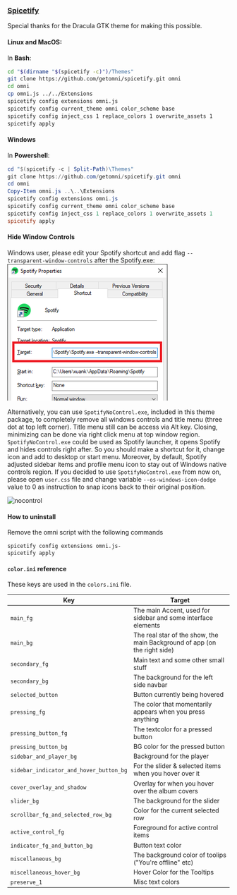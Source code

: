 ### [Spicetify](https://github.com/khanhas/spicetify-cli)

Special thanks for the Dracula GTK theme for making this possible.

#### Linux and MacOS:

In **Bash**:

```bash
cd "$(dirname "$(spicetify -c)")/Themes"
git clone https://github.com/getomni/spicetify.git omni
cd omni
cp omni.js ../../Extensions
spicetify config extensions omni.js
spicetify config current_theme omni color_scheme base
spicetify config inject_css 1 replace_colors 1 overwrite_assets 1
spicetify apply
```

#### Windows

In **Powershell**:

```powershell
cd "$(spicetify -c | Split-Path)\Themes"
git clone https://github.com/getomni/spicetify.git omni
cd omni
Copy-Item omni.js ..\..\Extensions
spicetify config extensions omni.js
spicetify config current_theme omni color_scheme base
spicetify config inject_css 1 replace_colors 1 overwrite_assets 1
spicetify apply
```

#### Hide Window Controls

Windows user, please edit your Spotify shortcut and add flag `--transparent-window-controls` after the Spotify.exe:
![instruction1](./windows-shortcut-instruction.png)

Alternatively, you can use `SpotifyNoControl.exe`, included in this theme package, to completely remove all windows controls and title menu (three dot at top left corner). Title menu still can be access via Alt key. Closing, minimizing can be done via right click menu at top window region.
`SpotifyNoControl.exe` could be used as Spotify launcher, it opens Spotify and hides controls right after. So you should make a shortcut for it, change icon and add to desktop or start menu.
Moreover, by default, Spotify adjusted sidebar items and profile menu icon to stay out of Windows native controls region. If you decided to use `SpotifyNoControl.exe` from now on, please open `user.css` file and change variable `--os-windows-icon-dodge` value to 0 as instruction to snap icons back to their original position.

![nocontrol](https://i.imgur.com/qdZyv1t.png)

#### How to uninstall

Remove the omni script with the following commands

```
spicetify config extensions omni.js-
spicetify apply
```

#### `color.ini` reference

These keys are used in the `colors.ini` file.

| Key                                     | Target                                                                    |
| --------------------------------------- | ------------------------------------------------------------------------- |
| `main_fg`                               | The main Accent, used for sidebar and some interface elements             |
| `main_bg`                               | The real star of the show, the main Background of app (on the right side) |
| `secondary_fg`                          | Main text and some other small stuff                                      |
| `secondary_bg`                          | The background for the left side navbar                                   |
| `selected_button`                       | Button currently being hovered                                            |
| `pressing_fg`                           | The color that momentarily appears when you press anything                |
| `pressing_button_fg`                    | The textcolor for a pressed button                                        |
| `pressing_button_bg`                    | BG color for the pressed button                                           |
| `sidebar_and_player_bg`                 | Background for the player                                                 |
| `sidebar_indicator_and_hover_button_bg` | For the slider & selected items when you hover over it                    |
| `cover_overlay_and_shadow`              | Overlay for when you hover over the album covers                          |
| `slider_bg`                             | The background for the slider                                             |
| `scrollbar_fg_and_selected_row_bg`      | Color for the current selected row                                        |
| `active_control_fg`                     | Foreground for active control items                                       |
| `indicator_fg_and_button_bg`            | Button text color                                                         |
| `miscellaneous_bg`                      | The background color of toolips ("You're offline" etc)                    |
| `miscellaneous_hover_bg`                | Hover Color for the Tooltips                                              |
| `preserve_1`                            | Misc text colors                                                          |
